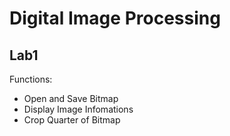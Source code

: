 # Digital Image Processing

## Lab1

Functions: 

* Open and Save Bitmap
* Display Image Infomations
* Crop Quarter of Bitmap


